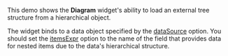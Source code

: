This demo shows the **Diagram** widget's ability to load an external tree structure from a hierarchical object. 

The widget binds to a data object specified by the [dataSource](/Documentation/ApiReference/UI_Widgets/dxDiagram/Configuration/nodes/#dataSource) option. You should set the [itemsExpr](/Documentation/ApiReference/UI_Widgets/dxDiagram/Configuration/nodes/#itemsExpr) option to the name of the field that provides data for nested items due to the data's hierarchical structure.